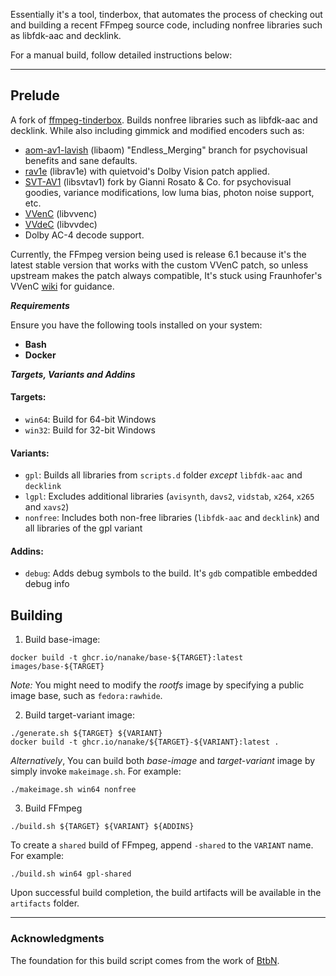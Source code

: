 Essentially it's a tool, tinderbox, that automates the process of checking out and building a recent FFmpeg source code, including nonfree libraries such as libfdk-aac and decklink.

For a manual build, follow detailed instructions below:

---

##  Prelude

A fork of [ffmpeg-tinderbox](https://github.com/nanake/ffmpeg-tinderbox). Builds nonfree libraries such as libfdk-aac and decklink. While also including gimmick and modified encoders such as:

- [aom-av1-lavish](https://github.com/Clybius/aom-av1-lavish/tree/Endless_Merging) (libaom) "Endless_Merging" branch for psychovisual benefits and sane defaults.
- [rav1e](https://github.com/Simulping/rav1e) (librav1e) with quietvoid's Dolby Vision patch applied.
- [SVT-AV1](https://github.com/gianni-rosato/svt-av1-psy) (libsvtav1) fork by Gianni Rosato & Co. for psychovisual goodies, variance modifications, low luma bias, photon noise support, etc.
- [VVenC](https://github.com/fraunhoferhhi/vvenc) (libvvenc)
- [VVdeC](https://github.com/fraunhoferhhi/vvdec) (libvvdec)
- Dolby AC-4 decode support.

Currently, the FFmpeg version being used is release 6.1 because it's the latest stable version that works with the custom VVenC patch, so unless upstream makes the patch always compatible, It's stuck using Fraunhofer's VVenC [wiki](https://github.com/fraunhoferhhi/vvenc/wiki/FFmpeg-Integration) for guidance. 

***Requirements***

Ensure you have the following tools installed on your system:

- **Bash**
- **Docker**

***Targets, Variants and Addins***

#### Targets:

- `win64`: Build for 64-bit Windows
- `win32`: Build for 32-bit Windows

#### Variants:

- `gpl`: Builds all libraries from `scripts.d` folder *except* `libfdk-aac` and `decklink`
- `lgpl`: Excludes additional libraries (`avisynth`, `davs2`, `vidstab`, `x264`, `x265` and `xavs2`)
- `nonfree`: Includes both non-free libraries (`libfdk-aac` and `decklink`) and all libraries of the gpl variant

#### Addins:

- `debug`: Adds debug symbols to the build. It's `gdb` compatible embedded debug info

##  Building

1. Build base-image:

```console
docker build -t ghcr.io/nanake/base-${TARGET}:latest images/base-${TARGET}
```

*Note:* You might need to modify the *rootfs* image by specifying a public image base, such as `fedora:rawhide`.

2. Build target-variant image:

```console
./generate.sh ${TARGET} ${VARIANT}
docker build -t ghcr.io/nanake/${TARGET}-${VARIANT}:latest .
```
*Alternatively*, You can build both *base-image* and *target-variant* image by simply invoke `makeimage.sh`. For example:

```console
./makeimage.sh win64 nonfree
```

3. Build FFmpeg

```console
./build.sh ${TARGET} ${VARIANT} ${ADDINS}
```
To create a `shared` build of FFmpeg, append `-shared` to the `VARIANT` name. For example:

```console
./build.sh win64 gpl-shared
```
Upon successful build completion, the build artifacts will be available in the `artifacts` folder.

---

###  Acknowledgments

The foundation for this build script comes from the work of [BtbN](https://github.com/BtbN/FFmpeg-Builds).

